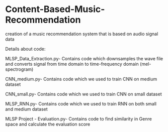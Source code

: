 # Content-Based-Music-Recommendation
creation of a music recommendation system that is based on audio signal data

Details about code:

MLSP_Data_Extraction.py-
Contains code which downsamples the wave file and converts signal from time domain
to time-frequency domain (mel-spectrogram)

CNN_medium.py-
Contains code which we used to train CNN on medium dataset

CNN_small.py-
Contains code which we used to train CNN on small dataset

MLSP_RNN.py-
Contains code which we used to train RNN on both small and medium dataset

MLSP Project - Evaluation.py-
Contains code to find similarity in Genre space and calculate the evaluation score
